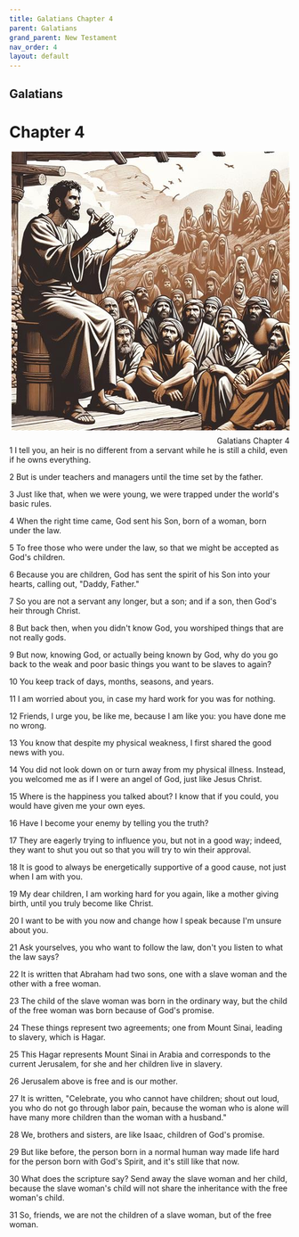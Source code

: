 ```yaml
---
title: Galatians Chapter 4
parent: Galatians
grand_parent: New Testament
nav_order: 4
layout: default
---
```


## Galatians

# Chapter 4

<div style="clear: both; text-align: right;">
    <img src="/assets/Image/Galatians/500/4.jpg" alt="Galatians Chapter 4" class="chapter-image" style="max-width: 100%; height: auto; float: right; margin: 0 0 10px 10px; padding-left: 10%;">
    <figcaption style="font-size: 14px;">Galatians Chapter 4</figcaption>
</div>
1 I tell you, an heir is no different from a servant while he is still a child, even if he owns everything.

2 But is under teachers and managers until the time set by the father.

3 Just like that, when we were young, we were trapped under the world's basic rules.

4 When the right time came, God sent his Son, born of a woman, born under the law.

5 To free those who were under the law, so that we might be accepted as God's children.

6 Because you are children, God has sent the spirit of his Son into your hearts, calling out, "Daddy, Father."

7 So you are not a servant any longer, but a son; and if a son, then God's heir through Christ.

8 But back then, when you didn't know God, you worshiped things that are not really gods.

9 But now, knowing God, or actually being known by God, why do you go back to the weak and poor basic things you want to be slaves to again?

10 You keep track of days, months, seasons, and years.

11 I am worried about you, in case my hard work for you was for nothing.

12 Friends, I urge you, be like me, because I am like you: you have done me no wrong.

13 You know that despite my physical weakness, I first shared the good news with you.

14 You did not look down on or turn away from my physical illness. Instead, you welcomed me as if I were an angel of God, just like Jesus Christ.

15 Where is the happiness you talked about? I know that if you could, you would have given me your own eyes.

16 Have I become your enemy by telling you the truth?

17 They are eagerly trying to influence you, but not in a good way; indeed, they want to shut you out so that you will try to win their approval.

18 It is good to always be energetically supportive of a good cause, not just when I am with you.

19 My dear children, I am working hard for you again, like a mother giving birth, until you truly become like Christ.

20 I want to be with you now and change how I speak because I'm unsure about you.

21 Ask yourselves, you who want to follow the law, don't you listen to what the law says?

22 It is written that Abraham had two sons, one with a slave woman and the other with a free woman.

23 The child of the slave woman was born in the ordinary way, but the child of the free woman was born because of God's promise.

24 These things represent two agreements; one from Mount Sinai, leading to slavery, which is Hagar.

25 This Hagar represents Mount Sinai in Arabia and corresponds to the current Jerusalem, for she and her children live in slavery.

26 Jerusalem above is free and is our mother.

27 It is written, "Celebrate, you who cannot have children; shout out loud, you who do not go through labor pain, because the woman who is alone will have many more children than the woman with a husband."

28 We, brothers and sisters, are like Isaac, children of God's promise.

29 But like before, the person born in a normal human way made life hard for the person born with God's Spirit, and it's still like that now.

30 What does the scripture say? Send away the slave woman and her child, because the slave woman's child will not share the inheritance with the free woman's child.

31 So, friends, we are not the children of a slave woman, but of the free woman.


